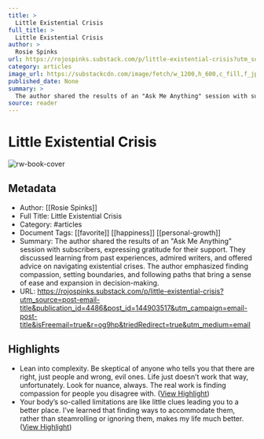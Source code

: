 ```yaml
---
title: >
  Little Existential Crisis
full_title: >
  Little Existential Crisis
author: >
  Rosie Spinks
url: https://rojospinks.substack.com/p/little-existential-crisis?utm_source=post-email-title&publication_id=4486&post_id=144903517&utm_campaign=email-post-title&isFreemail=true&r=og9hp&triedRedirect=true&utm_medium=email
category: articles
image_url: https://substackcdn.com/image/fetch/w_1200,h_600,c_fill,f_jpg,q_auto:good,fl_progressive:steep,g_auto/https%3A%2F%2Fsubstack-post-media.s3.amazonaws.com%2Fpublic%2Fimages%2Fdffca75b-ca45-492a-8d5e-f84bbf62696a_1000x1105.jpeg
published_date: None
summary: >
  The author shared the results of an "Ask Me Anything" session with subscribers, expressing gratitude for their support. They discussed learning from past experiences, admired writers, and offered advice on navigating existential crises. The author emphasized finding compassion, setting boundaries, and following paths that bring a sense of ease and expansion in decision-making.
source: reader
---
```

# Little Existential Crisis

![rw-book-cover](https://substackcdn.com/image/fetch/w_1200,h_600,c_fill,f_jpg,q_auto:good,fl_progressive:steep,g_auto/https%3A%2F%2Fsubstack-post-media.s3.amazonaws.com%2Fpublic%2Fimages%2Fdffca75b-ca45-492a-8d5e-f84bbf62696a_1000x1105.jpeg)

## Metadata
- Author: [[Rosie Spinks]]
- Full Title: Little Existential Crisis
- Category: #articles
- Document Tags: [[favorite]] [[happiness]] [[personal-growth]] 
- Summary: The author shared the results of an "Ask Me Anything" session with subscribers, expressing gratitude for their support. They discussed learning from past experiences, admired writers, and offered advice on navigating existential crises. The author emphasized finding compassion, setting boundaries, and following paths that bring a sense of ease and expansion in decision-making.
- URL: https://rojospinks.substack.com/p/little-existential-crisis?utm_source=post-email-title&publication_id=4486&post_id=144903517&utm_campaign=email-post-title&isFreemail=true&r=og9hp&triedRedirect=true&utm_medium=email

## Highlights
- Lean into complexity. Be skeptical of anyone who tells you that there are right, just people and wrong, evil ones. Life just doesn’t work that way, unfortunately. Look for nuance, always. The real work is finding compassion for people you disagree with. ([View Highlight](https://read.readwise.io/read/01j09szvpy5sbt4kpdwymy3wjn))
- Your body’s so-called limitations are like little clues leading you to a better place. I’ve learned that finding ways to accommodate them, rather than steamrolling or ignoring them, makes my life much better. ([View Highlight](https://read.readwise.io/read/01j09t0q8a54sh2gz6q3qw9fk8))



